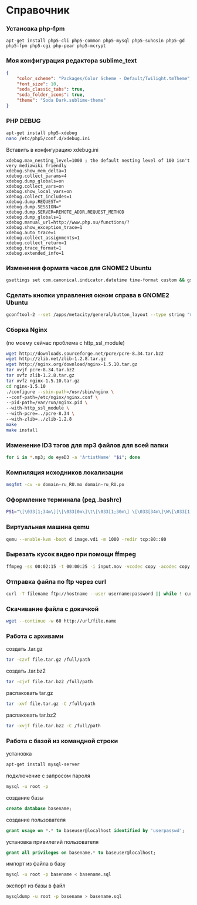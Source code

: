 Справочник
========

### Установка php-fpm
`apt-get install php5-cli php5-common php5-mysql php5-suhosin php5-gd php5-fpm php5-cgi php-pear php5-mcrypt`

### Моя конфигурация редактора sublime_text
```json
{
	"color_scheme": "Packages/Color Scheme - Default/Twilight.tmTheme",
	"font_size": 10,
	"soda_classic_tabs": true,
	"soda_folder_icons": true,
	"theme": "Soda Dark.sublime-theme"
}
```
### PHP DEBUG    
```sh
apt-get install php5-xdebug
nano /etc/php5/conf.d/xdebug.ini
```
Вставить в конфигурацию xdebug.ini    
```
xdebug.max_nesting_level=1000 ; the default nesting level of 100 isn't very mediawiki friendly
xdebug.show_mem_delta=1
xdebug.collect_params=4
xdebug.dump_globals=on
xdebug.collect_vars=on
xdebug.show_local_vars=on
xdebug.collect_includes=1
xdebug.dump.REQUEST=*
xdebug.dump.SESSION=*
xdebug.dump.SERVER=REMOTE_ADDR,REQUEST_METHOD
xdebug.dump_globals=1
xdebug.manual_url=http://www.php.su/functions/?
xdebug.show_exception_trace=1
xdebug.auto_trace=1
xdebug.collect_assignments=1
xdebug.collect_return=1
xdebug.trace_format=1
xdebug.extended_info=1
```

### Изменения формата часов для GNOME2 Ubuntu
``` sh
gsettings set com.canonical.indicator.datetime time-format custom && gsettings set com.canonical.indicator.datetime custom-time-format "%Y-%m-%d %H:%M:%S"
```

### Сделать кнопки управления окном справа в GNOME2 Ubuntu    
``` sh
gconftool-2 --set /apps/metacity/general/button_layout --type string "menu:minimize,maximize,close"
```

### Сборка Nginx
(по моему сейчас проблема с http_ssl_module)    
``` sh
wget http://downloads.sourceforge.net/pcre/pcre-8.34.tar.bz2
wget http://zlib.net/zlib-1.2.8.tar.gz
wget http://nginx.org/download/nginx-1.5.10.tar.gz
tar xvjf pcre-8.34.tar.bz2
tar xvfz zlib-1.2.8.tar.gz
tar xvfz nginx-1.5.10.tar.gz
cd nginx-1.5.10
./configure --sbin-path=/usr/sbin/nginx \
--conf-path=/etc/nginx/nginx.conf \
--pid-path=/var/run/nginx.pid \
--with-http_ssl_module \
--with-pcre=../pcre-8.34 \
--with-zlib=../zlib-1.2.8
make
make install
```

### Изменение ID3 тэгов для mp3 файлов для всей папки
``` sh
for i in *.mp3; do eyeD3 -a 'ArtistName' "$i"; done
```

### Компиляция исходников локализации
``` sh
msgfmt -cv -o domain-ru_RU.mo domain-ru_RU.po
```

### Оформление терминала (ред .bashrc)
``` sh
PS1="\[\033[1;34m\][\[\033[0m\]\t\[\033[1;30m\] \[\033[34m\]\W\[\033[1;34m\]]\[\033[32;1m\]:>\[\033[0m\] "
```
### Виртуальная машина qemu    
``` sh
qemu --enable-kvm -boot d image.vdi -m 1000 -redir tcp:80::80
```
### Вырезать кусок видео при помощи ffmpeg    
``` sh
ffmpeg -ss 00:02:15 -t 00:00:25 -i input.mov -vcodec copy -acodec copy out.mov
```
### Отправка файла по ftp через curl
``` sh
curl -T filename ftp://hostname --user username:password || while ! curl -C- -T filename ftp://hostname --user username:password ; do true ; done
```
### Скачивание файла с докачкой
``` sh
wget --continue -w 60 http://url/file.name
```
### Работа с архивами
создать .tar.gz    
``` sh
tar -czvf file.tar.gz /full/path
```
создать .tar.bz2    
``` sh
tar -cjvf file.tar.bz2 /full/path
```
распаковать tar.gz    
``` sh
tar -xvf file.tar.gz -C /full/path
```
распаковать tar.bz2    
``` sh
tar -xvjf file.tar.bz2 -C /full/path
```
### Работа с базой из командной строки
установка    
``` sh
apt-get install mysql-server
```
подключение с запросом пароля    
``` sh
mysql -u root -p
```
создание базы    
``` sql
create database basename;
```
создание пользователя    
``` sql
grant usage on *.* to baseuser@localhost identified by 'userpasswd';
```
установка привилегий пользователя    
``` sql
grant all privileges on basename.* to baseuser@localhost;
```
импорт из файла в базу    
``` sh
mysql -u root -p basename < basename.sql
```
экспорт из базы в файл    
``` sh
mysqldump -u root -p basename > basename.sql
```
